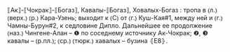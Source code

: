 ---
---

⟦Ак⟧-⟦Чокрак⟧-⟦Богаз⟧, Кавалы-⟦Богаз⟧, Ховалых-Богаз
: тропа в ⦅л.⦆ ⦅верх.⦆ ⦅р.⦆ Кара-Узень; выходит к ⦅С⦆ от ⦅г.⦆ Куш-Кая#1, между ней и ⦅г.⦆ Чамны-Бурун#2, к седловине Дипло. Дальнейшее ее продолжение ⦅наз.⦆ Чингене-Алан – ❶ по соседнему источнику Ак-Чокрак; ❷, ❸ кавалы – ⦅р.пл.⦆; ⦅ср.⦆ ⦅тюрк.⦆ хавалых – бузина ⦃Е8⦄.
